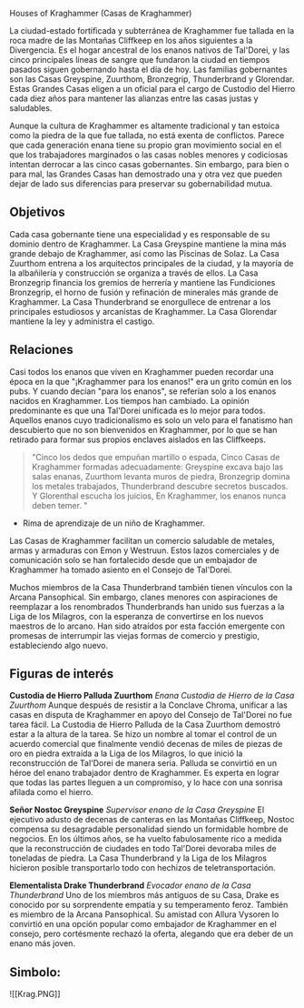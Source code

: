 Houses of Kraghammer (Casas de Kraghammer)

La ciudad-estado fortificada y subterránea de Kraghammer fue tallada en la roca madre de las Montañas Cliffkeep en los años siguientes a la Divergencia. Es el hogar ancestral de los enanos nativos de Tal'Dorei, y las cinco principales líneas de sangre que fundaron la ciudad en tiempos pasados siguen gobernando hasta el día de hoy. Las familias gobernantes son las Casas Greyspine, Zuurthom, Bronzegrip, Thunderbrand y Glorendar. Estas Grandes Casas eligen a un oficial para el cargo de Custodio del Hierro cada diez años para mantener las alianzas entre las casas justas y saludables.

Aunque la cultura de Kraghammer es altamente tradicional y tan estoica como la piedra de la que fue tallada, no está exenta de conflictos. Parece que cada generación enana tiene su propio gran movimiento social en el que los trabajadores marginados o las casas nobles menores y codiciosas intentan derrocar a las cinco casas gobernantes. Sin embargo, para bien o para mal, las Grandes Casas han demostrado una y otra vez que pueden dejar de lado sus diferencias para preservar su gobernabilidad mutua.

## Objetivos
Cada casa gobernante tiene una especialidad y es responsable de su dominio dentro de Kraghammer. La Casa Greyspine mantiene la mina más grande debajo de Kraghammer, así como las Piscinas de Solaz. La Casa Zuurthom entrena a los arquitectos principales de la ciudad, y la mayoría de la albañilería y construcción se organiza a través de ellos. La Casa Bronzegrip financia los gremios de herrería y mantiene las Fundiciones Bronzegrip, el horno de fusión y refinación de minerales más grande de Kraghammer. La Casa Thunderbrand se enorgullece de entrenar a los principales estudiosos y arcanistas de Kraghammer. La Casa Glorendar mantiene la ley y administra el castigo.

## Relaciones

Casi todos los enanos que viven en Kraghammer pueden recordar una época en la que "¡Kraghammer para los enanos!" era un grito común en los pubs. Y cuando decían "para los enanos", se referían solo a los enanos nacidos en Kraghammer. Los tiempos han cambiado. La opinión predominante es que una Tal'Dorei unificada es lo mejor para todos. Aquellos enanos cuyo tradicionalismo es solo un velo para el fanatismo han descubierto que no son bienvenidos en Kraghammer, por lo que se han retirado para formar sus propios enclaves aislados en las Cliffkeeps.

>"Cinco los dedos que empuñan martillo o espada, Cinco Casas de Kraghammer formadas adecuadamente: Greyspine excava bajo las salas enanas, Zuurthom levanta muros de piedra, Bronzegrip domina los metales trabajados, Thunderbrand descubre secretos buscados. Y Glorenthal escucha los juicios, En Kraghammer, los enanos nunca deben temer. "
 - Rima de aprendizaje de un niño de Kraghammer.

Las Casas de Kraghammer facilitan un comercio saludable de metales, armas y armaduras con Emon y Westruun. Estos lazos comerciales y de comunicación solo se han fortalecido desde que un embajador de Kraghammer ha tomado asiento en el Consejo de Tal'Dorei.

Muchos miembros de la Casa Thunderbrand también tienen vínculos con la Arcana Pansophical. Sin embargo, clanes menores con aspiraciones de reemplazar a los renombrados Thunderbrands han unido sus fuerzas a la Liga de los Milagros, con la esperanza de convertirse en los nuevos maestros de lo arcano. Han sido atraídos por esta facción emergente con promesas de interrumpir las viejas formas de comercio y prestigio, estableciendo algo nuevo.

## Figuras de interés

**Custodia de Hierro Palluda Zuurthom**
*Enana Custodia de Hierro de la Casa Zuurthom*
Aunque después de resistir a la Conclave Chroma, unificar a las casas en disputa de Kraghammer en apoyo del Consejo de Tal'Dorei no fue tarea fácil. La Custodia de Hierro Palluda de la Casa Zuurthom demostró estar a la altura de la tarea. Se hizo un nombre al tomar el control de un acuerdo comercial que finalmente vendió decenas de miles de piezas de oro en piedra extraída a la Liga de los Milagros, lo que inició la reconstrucción de Tal'Dorei de manera seria. Palluda se convirtió en un héroe del enano trabajador dentro de Kraghammer. Es experta en lograr que todas las partes lleguen a un compromiso, y lo hace con una sonrisa afilada como el hierro.

**Señor Nostoc Greyspine**
*Supervisor enano de la Casa Greyspine*
El ejecutivo adusto de decenas de canteras en las Montañas Cliffkeep, Nostoc compensa su desagradable personalidad siendo un formidable hombre de negocios. En los últimos años, se ha vuelto fabulosamente rico a medida que la reconstrucción de ciudades en todo Tal'Dorei devoraba miles de toneladas de piedra. La Casa Thunderbrand y la Liga de los Milagros hicieron posible transportarlo todo con hechizos de teletransportación.

**Elementalista Drake Thunderbrand**
*Evocador enano de la Casa Thunderbrand*
Uno de los miembros más antiguos de su Casa, Drake es conocido por su sorprendente empatía y su temperamento feroz. También es miembro de la Arcana Pansophical. Su amistad con Allura Vysoren lo convirtió en una opción popular como embajador de Kraghammer en el consejo, pero cortésmente rechazó la oferta, alegando que era deber de un enano más joven.

## Simbolo:

![[Krag.PNG]]